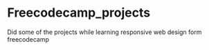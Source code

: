 # Freecodecamp_projects
Did some of the projects while learning responsive web design form freecodecamp

